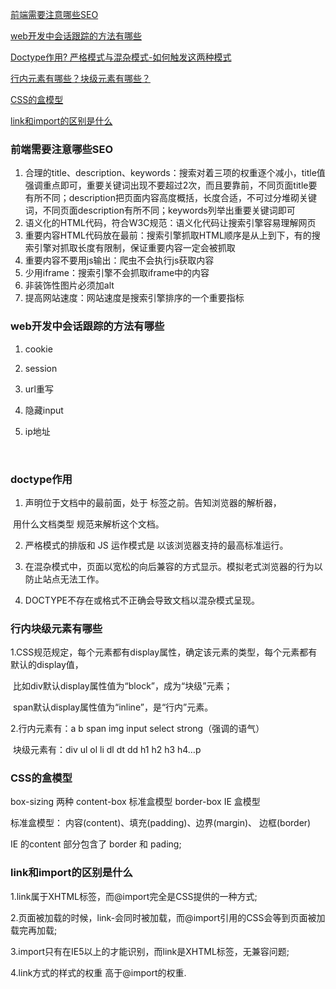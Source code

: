 [前端需要注意哪些SEO](#前端需要注意哪些seo)

[web开发中会话跟踪的方法有哪些](#web开发中会话跟踪的方法有哪些)

[Doctype作用? 严格模式与混杂模式-如何触发这两种模式](#doctype作用)

[行内元素有哪些？块级元素有哪些？](#行内块级元素有哪些)

[CSS的盒模型](#CSS的盒模型)

[link和import的区别是什么](#link和import的区别是什么)



### 前端需要注意哪些SEO

1. 合理的title、description、keywords：搜索对着三项的权重逐个减小，title值强调重点即可，重要关键词出现不要超过2次，而且要靠前，不同页面title要有所不同；description把页面内容高度概括，长度合适，不可过分堆砌关键词，不同页面description有所不同；keywords列举出重要关键词即可
2. 语义化的HTML代码，符合W3C规范：语义化代码让搜索引擎容易理解网页
3. 重要内容HTML代码放在最前：搜索引擎抓取HTML顺序是从上到下，有的搜索引擎对抓取长度有限制，保证重要内容一定会被抓取
4. 重要内容不要用js输出：爬虫不会执行js获取内容
5. 少用iframe：搜索引擎不会抓取iframe中的内容
6. 非装饰性图片必须加alt
7. 提高网站速度：网站速度是搜索引擎排序的一个重要指标



### web开发中会话跟踪的方法有哪些

1. cookie

2. session

3. url重写

4. 隐藏input

5. ip地址

   ​

### doctype作用

1. <!DOCTYPE> 声明位于文档中的最前面，处于 <html> 标签之前。告知浏览器的解析器，

​        用什么文档类型 规范来解析这个文档。 

2. 严格模式的排版和 JS 运作模式是  以该浏览器支持的最高标准运行。


3. 在混杂模式中，页面以宽松的向后兼容的方式显示。模拟老式浏览器的行为以防止站点无法工作。
4. DOCTYPE不存在或格式不正确会导致文档以混杂模式呈现。



### 行内块级元素有哪些

1.CSS规范规定，每个元素都有display属性，确定该元素的类型，每个元素都有默认的display值，

​    比如div默认display属性值为“block”，成为“块级”元素；

​    span默认display属性值为“inline”，是“行内”元素。  

2.行内元素有：a b span img input select strong（强调的语气） 

​     块级元素有：div ul ol li dl dt dd h1 h2 h3 h4…p  



### CSS的盒模型

box-sizing   两种 content-box 标准盒模型   border-box  IE 盒模型

标准盒模型： 内容(content)、填充(padding)、边界(margin)、 边框(border)

IE 的content   部分包含了 border 和 pading;



### link和import的区别是什么

1.link属于XHTML标签，而@import完全是CSS提供的一种方式;

2.页面被加载的时候，link-会同时被加载，而@import引用的CSS会等到页面被加载完再加载;

3.import只有在IE5以上的才能识别，而link是XHTML标签，无兼容问题;

4.link方式的样式的权重 高于@import的权重.

